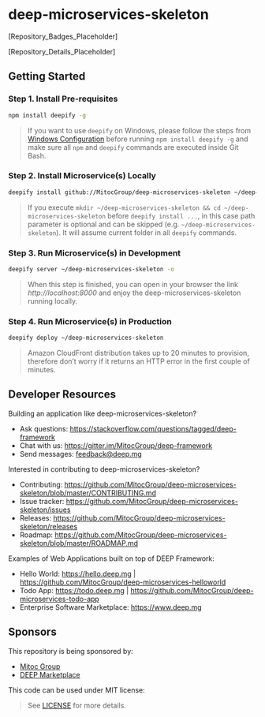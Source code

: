 deep-microservices-skeleton
===========================

[Repository_Badges_Placeholder]

[Repository_Details_Placeholder]


## Getting Started

### Step 1. Install Pre-requisites

```bash
npm install deepify -g
```

> If you want to use `deepify` on Windows, please follow the steps from
[Windows Configuration](https://github.com/MitocGroup/deep-framework/blob/master/docs/windows.md)
before running `npm install deepify -g` and make sure all `npm` and `deepify` commands are executed
inside Git Bash.

### Step 2. Install Microservice(s) Locally

```bash
deepify install github://MitocGroup/deep-microservices-skeleton ~/deep-microservices-skeleton
```

> If you execute `mkdir ~/deep-microservices-skeleton && cd ~/deep-microservices-skeleton`
before `deepify install ...`, in this case path parameter is optional and can be skipped (e.g. 
`~/deep-microservices-skeleton`). It will assume current folder in all `deepify` commands.

### Step 3. Run Microservice(s) in Development

```bash
deepify server ~/deep-microservices-skeleton -o
```

> When this step is finished, you can open in your browser the link *http://localhost:8000*
and enjoy the deep-microservices-skeleton running locally.

### Step 4. Run Microservice(s) in Production

```bash
deepify deploy ~/deep-microservices-skeleton
```

> Amazon CloudFront distribution takes up to 20 minutes to provision, therefore don’t worry
if it returns an HTTP error in the first couple of minutes.


## Developer Resources

Building an application like deep-microservices-skeleton?

- Ask questions: https://stackoverflow.com/questions/tagged/deep-framework
- Chat with us: https://gitter.im/MitocGroup/deep-framework
- Send messages: feedback@deep.mg

Interested in contributing to deep-microservices-skeleton?

- Contributing: https://github.com/MitocGroup/deep-microservices-skeleton/blob/master/CONTRIBUTING.md
- Issue tracker: https://github.com/MitocGroup/deep-microservices-skeleton/issues
- Releases: https://github.com/MitocGroup/deep-microservices-skeleton/releases
- Roadmap: https://github.com/MitocGroup/deep-microservices-skeleton/blob/master/ROADMAP.md

Examples of Web Applications built on top of DEEP Framework:

- Hello World: https://hello.deep.mg | https://github.com/MitocGroup/deep-microservices-helloworld
- Todo App: https://todo.deep.mg | https://github.com/MitocGroup/deep-microservices-todo-app
- Enterprise Software Marketplace: https://www.deep.mg

## Sponsors

This repository is being sponsored by:
- [Mitoc Group](https://www.mitocgroup.com)
- [DEEP Marketplace](https://www.deep.mg)

This code can be used under MIT license:
> See [LICENSE](https://github.com/MitocGroup/deep-framework/blob/master/LICENSE) for more details.

